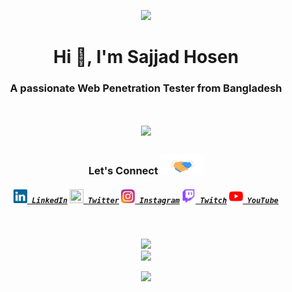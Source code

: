 <p align="center">
  <img src = "https://static.vecteezy.com/system/resources/thumbnails/004/335/409/small/cyber-security-icon-illustration-cyber-security-crime-protection-hacker-infographic-template-presentation-concept-banner-pictogram-icon-set-icons-vector.jpg" />
</p>
<h1 align="center">Hi 👋, I'm Sajjad Hosen</h1>
<h3 align="center">A passionate Web Penetration Tester from Bangladesh</h3>
<h1 align="center">
  <a href="https://git.io/typing-svg">
    <img src="https://readme-typing-svg.herokuapp.com/?lines=Hey!%20How%20you%20doing'?&center=true&size=30">
  </a>
</h1>
<h3 align="center">Let's Connect <img src="https://github.com/sajjadmd/sajjad/blob/main/img/handshake.gif" height="32px"></h3>
<h5 align="center">
  <code><a href="https://www.linkedin.com/in/sajjadcse/" title="LinkedIn Profile"><img height="22" width="22" src="https://github.com/sajjadmd/sajjad/blob/main/img/linkedin.svg"> LinkedIn</a></code>
  <code><a href="https://twitter.com/Mr_Sajjad_Hosen/" title="Twitter Profile"><img height="22" width="22" src="https://github.com/sajjadmd/sajjadmd/blob/main/img/twitter.svg"> Twitter</a></code>
  <code><a href="https://www.instagram.com/sajjadcseo/" title="Instagram Profile"><img height="22" width="22" src="https://github.com/sajjadmd/sajjad/blob/main/img/instagram.svg"> Instagram</a></code>
  <code><a href="https://www.twitch.tv/sajjadcse"><img alt="Twitch" title="Twitch" height="22" width="22" src="https://github.com/sajjadmd/sajjad/blob/main/img/twitch.svg"> Twitch</a></code>
  <code><a href="https://www.youtube.com/c/MdSajjadHosen"><img alt="YouTube" title="YouTube" height="22" width="22" src="https://github.com/sajjadmd/sajjad/blob/main/img/youtube.svg"> YouTube</a></code>
</h5>

<br>
<p align = "center">
  <img src = "https://github-readme-stats.vercel.app/api?username=sajjadmd&show_icons=true&theme=dark" width = 400 />
  <br>
  <img src = "https://github-readme-streak-stats.herokuapp.com/?user=sajjadmd&theme=dark&hide_border=true" width = 400 />
  <p align="center">
    <img src="https://github-profile-trophy.vercel.app/?username=sajjadmd&theme=gruvbox&no-frame=true&margin-w=10&margin-h=10&column=8">
  </p>
  <!--<img src="https://github-readme-stats.vercel.app/api/top-langs/?username=sajjadmd&theme=dark&hide_border=true" />-->
</p>
<!--
<p>
  <img align="left" width="490" height="165" src="https://github-readme-stats.vercel.app/api?username=sajjadmd&show_icons=true&hide_border=false&line_height=20&title_color=f69673&icon_color=1b93c9&show_owner=true"/>
  <img align="right" width="490" height="165" src="https://github-readme-streak-stats.herokuapp.com/?user=sajjadmd&show_icons=true&hide_border=false&line_height=20&title_color=f69673&icon_color=1b93c9&show_owner=true"/>
  <p>

**sajjadmd/sajjad** is a ✨ _special_ ✨ repository because its `README.md` (this file) appears on your GitHub profile.

Here are some ideas to get you started:

- 🔭 I’m currently working on ...
- 🌱 I’m currently learning ...
- 👯 I’m looking to collaborate on ...
- 🤔 I’m looking for help with ...
- 💬 Ask me about ...
- 📫 How to reach me: ...
- 😄 Pronouns: ...
- ⚡ Fun fact: ...
